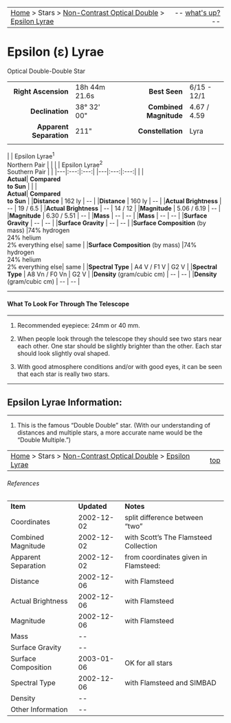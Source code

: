 <script>
	var objectName ="Epsilon Lyrae"
	var objectDesc ="Optical Double-Double Star"
	var objectImage=""
</script>

|    |    |
|:---|---:|
|[Home](/notes/#object-notes) > Stars > [Non-Contrast Optical Double](../!non-contrast-optical-double-star-info) > [Epsilon Lyrae](../epsilon-lyrae)| -- <a href="" onclick="window.open('/img/whats-up.html?name='+objectName+'&desc='+objectDesc+'&image='+objectImage, 'Whats-Up', 'fullscreen=1,toolbar=0,location=0,menubar=0,scrollbars=0,status=0,titlebar=0'); return false;">what's up?</a> -- |

# Epsilon (&epsilon;) Lyrae
Optical Double-Double Star

|   |   |   |   |
|--:|:--|--:|:--|
|**Right Ascension**|18h 44m 21.6s|**Best Seen**| 6/15 - 12/1 |
|**Declination**|38&deg; 32' 00"|**Combined Magnitude**| 4.67 / 4.59 |
|**Apparent Separation** | 211" |**Constellation**| Lyra |
|   |   |   |   |
	

|   | Epsilon Lyrae<sup>1</sup><br/>Northern Pair  |   |   |   | Epsilon Lyrae<sup>2</sup><br/>Southern Pair  |   |
|---|:---:|:---:|                                    |---|:---:|:---:|
|   | <br/>**Actual**| **Compared<br/>to Sun** |     |   | <br/>**Actual**| **Compared<br/>to Sun** |
|**Distance** | 162 ly | -- |                        |**Distance** | 160 ly | -- |
|**Actual Brightness** | -- | 19 / 6.5 |             |**Actual Brightness** | -- | 14 / 12 |
|**Magnitude** | 5.06 / 6.19 | -- |                  |**Magnitude** | 6.30 / 5.51 | -- |
|**Mass**	             | -- | -- |                 |**Mass**	             | -- | -- |
|**Surface Gravity**	 | -- | -- |                 |**Surface Gravity**	 | -- | -- |
|**Surface Composition** (by mass) |74% hydrogen<br/>24% helium<br/>2% everything else| same |           |**Surface Composition** (by mass) |74% hydrogen<br/>24% helium<br/>2% everything else| same |
|**Spectral Type**       | A4 V / F1 V | G2 V |      |**Spectral Type**       | A8 Vn / F0 Vn | G2 V | 
|**Density** (gram/cubic cm) | -- | -- |             |**Density** (gram/cubic cm) | -- | -- | 

---
#### What To Look For Through The Telescope
---

1.  Recommended eyepiece: 24mm or 40 mm.

1.  When people look through the telescope they should see two stars near each other.  One star should be slightly brighter than the other.  Each star should look slightly oval shaped.

1.  With good atmosphere conditions and/or with good eyes, it can be seen that each star is really two stars.

---
## Epsilon Lyrae Information:
---

1.  This is the famous “Double Double” star.  (With our understanding of distances and multiple stars, a more accurate name would be the “Double Multiple.”)


|    |    |
|:---|---:|
|[Home](/notes/#object-notes) > Stars > [Non-Contrast Optical Double](../!non-contrast-optical-double-star-info) > [Epsilon Lyrae](../epsilon-lyrae)| [top](#epsilon-lyrae)|

###### References

|   |   |   |
|---|---|---|
|**Item**|**Updated**|**Notes**| 
|Coordinates|2002-12-02|split difference between “two”|
|Combined Magnitude|2002-12-02|with Scott’s The Flamsteed Collection|
|Apparent Separation|2002-12-02|from coordinates given in Flamsteed:<br/>|e<sup>1</sup>: 18 44 20.2   39 40 15<br/>e<sup>2</sup>: 18 44 23.0   39 36 46|
|Distance|2002-12-06|with Flamsteed|
|Actual Brightness|2002-12-06|with Flamsteed|
|Magnitude|2002-12-06|with Flamsteed|
|Mass| -- |   |
|Surface Gravity| -- |   |
|Surface Composition|2003-01-06|OK for all stars|
|Spectral Type|2002-12-06|with Flamsteed and SIMBAD|
|Density| -- |   |
|Other Information| -- |   |

